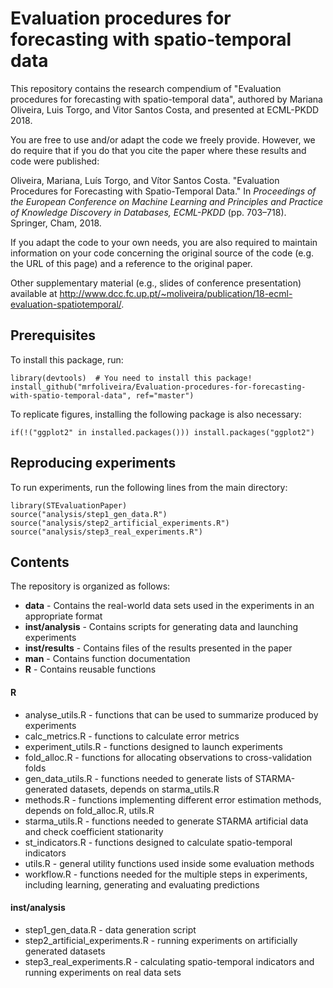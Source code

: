 # Evaluation procedures for forecasting with spatio-temporal data

This repository contains the research compendium of "Evaluation procedures for forecasting with spatio-temporal data", authored by Mariana Oliveira, Luis Torgo, and Vitor Santos Costa, and presented at ECML-PKDD 2018.

You are free to use and/or adapt the code we freely provide. However, we do require that if you do that you cite the paper where these results and code were published:

Oliveira, Mariana, Luís Torgo, and Vítor Santos Costa. "Evaluation Procedures for Forecasting with Spatio-Temporal Data." In *Proceedings of the European Conference on Machine Learning and Principles and Practice of Knowledge Discovery in Databases, ECML-PKDD* (pp. 703–718). Springer, Cham, 2018.

If you adapt the code to your own needs, you are also required to maintain information on your code concerning the original source of the code (e.g. the URL of this page) and a reference to the original paper.

Other supplementary material (e.g., slides of conference presentation) available at http://www.dcc.fc.up.pt/~moliveira/publication/18-ecml-evaluation-spatiotemporal/.

## Prerequisites

To install this package, run:

```
library(devtools)  # You need to install this package!
install_github("mrfoliveira/Evaluation-procedures-for-forecasting-with-spatio-temporal-data", ref="master")
```

To replicate figures, installing the following package is also necessary:

```
if(!("ggplot2" in installed.packages())) install.packages("ggplot2")
```

## Reproducing experiments

To run experiments, run the following lines from the main directory:

```
library(STEvaluationPaper)
source("analysis/step1_gen_data.R")
source("analysis/step2_artificial_experiments.R")
source("analysis/step3_real_experiments.R")
```

## Contents

The repository is organized as follows:
* **data** - Contains the real-world data sets used in the experiments in an appropriate format
* **inst/analysis** - Contains scripts for generating data and launching experiments
* **inst/results** - Contains files of the results presented in the paper
* **man** - Contains function documentation
* **R** - Contains reusable functions

#### R

* analyse\_utils.R - functions that can be used to summarize produced by experiments
* calc_metrics.R - functions to calculate error metrics
* experiment_utils.R - functions designed to launch experiments
* fold_alloc.R - functions for allocating observations to cross-validation folds
* gen\_data\_utils.R - functions needed to generate lists of STARMA-generated datasets, depends on starma_utils.R
* methods.R - functions implementing different error estimation methods, depends on fold_alloc.R, utils.R
* starma_utils.R - functions needed to generate STARMA artificial data and check coefficient stationarity
* st_indicators.R - functions designed to calculate spatio-temporal indicators
* utils.R - general utility functions used inside some evaluation methods
* workflow.R - functions needed for the multiple steps in experiments, including learning, generating and evaluating predictions


#### inst/analysis

* step1_gen_data.R - data generation script
* step2_artificial_experiments.R - running experiments on artificially generated datasets
* step3_real_experiments.R - calculating spatio-temporal indicators and running experiments on real data sets
